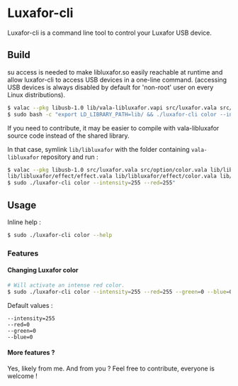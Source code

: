 # Luxafor-cli

Luxafor-cli is a command line tool to control your Luxafor USB device.

## Build

su access is needed to make libluxafor.so easily reachable at runtime and allow luxafor-cli to access USB devices in a one-line command. (accessing USB devices is always disabled by default for 'non-root' user on every Linux distributions).

```bash
$ valac --pkg libusb-1.0 lib/vala-libluxafor.vapi src/luxafor.vala src/option/color.vala -X lib/libluxafor.so -X -I. -o luxafor-cli
$ sudo bash -c "export LD_LIBRARY_PATH=lib/ && ./luxafor-cli color --intensity=255 --red=255"
```

If you need to contribute, it may be easier to compile with vala-libluxafor source code instead of the shared library.

In that case, symlink `lib/libluxafor` with the folder containing `vala-libluxafor` repository and run :

```bash
$ valac --pkg libusb-1.0 src/luxafor.vala src/option/color.vala lib/libluxafor/luxafor.vala lib/libluxafor/device/usb_device_finder.vala lib/libluxafor/device/luxafor_finder.vala \
lib/libluxafor/effect/effect.vala lib/libluxafor/effect/color.vala lib/libluxafor/effect/shutdown.vala -o luxafor-cli
$ sudo ./luxafor-cli color --intensity=255 --red=255"
```

## Usage

Inline help :

```bash
$ sudo ./luxafor-cli color --help
```

### Features

#### Changing Luxafor color

```bash
# Will activate an intense red color.
$ sudo ./luxafor-cli color --intensity=255 --red=255 --green=0 --blue=0
```

Default values :
```
--intensity=255
--red=0
--green=0
--blue=0
```

#### More features ?

Yes, likely from me. And from you ? Feel free to contribute, everyone is welcome !

